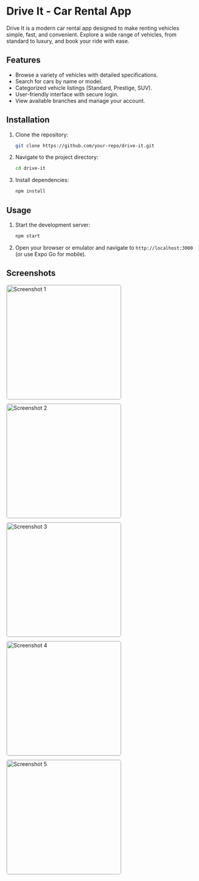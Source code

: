# Drive It - Car Rental App

Drive It is a modern car rental app designed to make renting vehicles simple, fast, and convenient. Explore a wide range of vehicles, from standard to luxury, and book your ride with ease.

## Features

- Browse a variety of vehicles with detailed specifications.
- Search for cars by name or model.
- Categorized vehicle listings (Standard, Prestige, SUV).
- User-friendly interface with secure login.
- View available branches and manage your account.

## Installation

1. Clone the repository:
   ```bash
   git clone https://github.com/your-repo/drive-it.git
   ```
2. Navigate to the project directory:
   ```bash
   cd drive-it
   ```
3. Install dependencies:
   ```bash
   npm install
   ```

## Usage

1. Start the development server:
   ```bash
   npm start
   ```
2. Open your browser or emulator and navigate to `http://localhost:3000` (or use Expo Go for mobile).

## Screenshots

<div style="display: flex; flex-wrap: wrap; gap: 10px;">
  <img src="https://github.com/user-attachments/assets/59d4b1cb-e37d-4afe-b9e7-f73ce7a3e4f6" alt="Screenshot 1" style="width: 300px; height: auto; border: 1px solid #ccc; border-radius: 5px;">
  <img src="https://github.com/user-attachments/assets/341a5f64-9a27-4353-ba84-4f5b0b904e27" alt="Screenshot 2" style="width: 300px; height: auto; border: 1px solid #ccc; border-radius: 5px;">
  <img src="https://github.com/user-attachments/assets/3e4c6af9-09f6-4a3c-bb4d-20cd1ece78cd" alt="Screenshot 3" style="width: 300px; height: auto; border: 1px solid #ccc; border-radius: 5px;">
  <img src="https://github.com/user-attachments/assets/48398460-93eb-4190-a0c7-52ffddbfc533" alt="Screenshot 4" style="width: 300px; height: auto; border: 1px solid #ccc; border-radius: 5px;">
  <img src="https://github.com/user-attachments/assets/cf0bee92-1de4-49f6-8237-4e4f197ea4bc" alt="Screenshot 5" style="width: 300px; height: auto; border: 1px solid #ccc; border-radius: 5px;">
</div>
